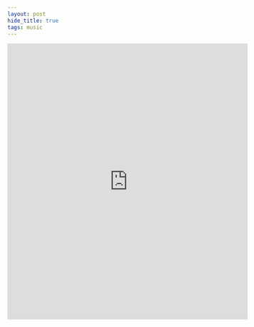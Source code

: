 ```yaml
---
layout: post
hide_title: true
tags: music
---
```

<iframe class="spotify_audio_player" src="https://embed.spotify.com/?uri=spotify%3Atrack%3A2mpsKeLCbdXkwEpZRNi4XD&amp;view=coverart" frameborder="0" allowtransparency="true" width="540" height="620"></iframe>  
